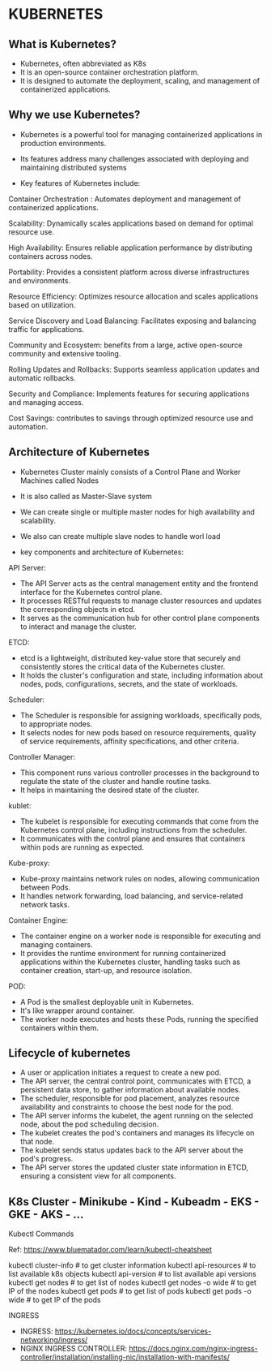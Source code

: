 # KUBERNETES
## What is Kubernetes?

 * Kubernetes, often abbreviated as K8s
 * It is an open-source container orchestration platform.
 * It is designed to automate the deployment, scaling, and management of containerized applications.

## Why we use Kubernetes?

 * Kubernetes is a powerful tool for managing containerized applications in production environments.

 * Its features address many challenges associated with deploying and maintaining distributed systems

 * Key features of Kubernetes include:

Container Orchestration :
Automates deployment and management of containerized applications.

Scalability:
Dynamically scales applications based on demand for optimal resource use.

High Availability:
Ensures reliable application performance by distributing containers across nodes.

Portability:
Provides a consistent platform across diverse infrastructures and environments.

Resource Efficiency:
Optimizes resource allocation and scales applications based on utilization.

Service Discovery and Load Balancing:
Facilitates exposing and balancing traffic for applications.

Community and Ecosystem:
benefits from a large, active open-source community and extensive tooling.

Rolling Updates and Rollbacks:
Supports seamless application updates and automatic rollbacks.

Security and Compliance:
Implements features for securing applications and managing access.

Cost Savings:
contributes to savings through optimized resource use and automation.

## Architecture of Kubernetes
* Kubernetes Cluster mainly consists of a Control Plane and Worker Machines called Nodes

* It is also called as Master-Slave system

* We can create single or multiple master nodes for high availability and scalability.

* We also can create multiple slave nodes to handle worl load

* key components and architecture of Kubernetes:

API Server:

 * The API Server acts as the central management entity and the frontend interface for the Kubernetes control plane.
 * It processes RESTful requests to manage cluster resources and updates the corresponding objects in etcd.
 * It serves as the communication hub for other control plane components to interact and manage the cluster.

ETCD:

* etcd is a lightweight, distributed key-value store that securely and consistently stores the critical data of the Kubernetes cluster.
* It holds the cluster's configuration and state, including information about nodes, pods, configurations, secrets, and the state of workloads.

Scheduler:

* The Scheduler is responsible for assigning workloads, specifically pods, to appropriate nodes.
* It selects nodes for new pods based on resource requirements, quality of service requirements, affinity specifications, and other criteria.

Controller Manager:

* This component runs various controller processes in the background to regulate the state of the cluster and handle routine tasks.
* It helps in maintaining the desired state of the cluster.

kublet:

* The kubelet is responsible for executing commands that come from the Kubernetes control plane, including instructions from the scheduler.
* It communicates with the control plane and ensures that containers within pods are running as expected.

Kube-proxy:

* Kube-proxy maintains network rules on nodes, allowing communication between Pods.
* It handles network forwarding, load balancing, and service-related network tasks.

Container Engine:

* The container engine on a worker node is responsible for executing and managing containers.
* It provides the runtime environment for running containerized applications within the Kubernetes cluster, handling tasks such as container creation, start-up, and resource isolation.

POD:

* A Pod is the smallest deployable unit in Kubernetes.
* It's like wrapper around container.
* The worker node executes and hosts these Pods, running the specified containers within them.


## Lifecycle of kubernetes

* A user or application initiates a request to create a new pod.
* The API server, the central control point, communicates with ETCD, a persistent data store, to gather information about available nodes.
* The scheduler, responsible for pod placement, analyzes resource availability and constraints to choose the best node for the pod.
* The API server informs the kubelet, the agent running on the selected node, about the pod scheduling decision.
* The kubelet creates the pod's containers and manages its lifecycle on that node.
* The kubelet sends status updates back to the API server about the pod's progress.
* The API server stores the updated cluster state information in ETCD, ensuring a consistent view for all components.


## K8s Cluster - Minikube - Kind - Kubeadm - EKS - GKE - AKS - ...

Kubectl Commands

Ref: https://www.bluematador.com/learn/kubectl-cheatsheet

 kubectl cluster-info    # to get cluster information
 kubectl api-resources   # to list available k8s objects
 kubectl api-version     # to list available api versions
 kubectl get nodes       # to get list of nodes
 kubectl get nodes -o wide   # to get IP of the nodes
 kubectl get pods        # to get list of pods
 kubectl get pods -o wide    # to get IP of the pods

INGRESS
* INGRESS: https://kubernetes.io/docs/concepts/services-networking/ingress/
* NGINX INGRESS CONTROLLER: https://docs.nginx.com/nginx-ingress-controller/installation/installing-nic/installation-with-manifests/
